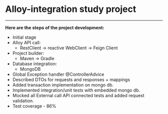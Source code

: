 # Alloy-integration study project

___

**Here are the steps of the project development:**

* Initial stage
* Alloy API call:
  * RestClient -> reactive WebClient ->  Feign Client
* Project builder:
  * Maven -> Gradle
* Database integration:
  * MongoDB
* Global Exception handler @ControllerAdvice
* Described DTOs for requests and responses + mappings
* Added transaction implementation on mongo db.
* Implemented integration/unit tests with embedded mongo db.
* Mocked all External call API connected tests and added request validation.
* Test coverage - 86%